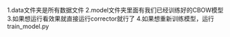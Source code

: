 1.data文件夹是所有数据文件
2.model文件夹里面有我们已经训练好的CBOW模型
3.如果想运行看效果就直接运行corrector就行了
4.如果想重新训练模型，运行train_model.py
